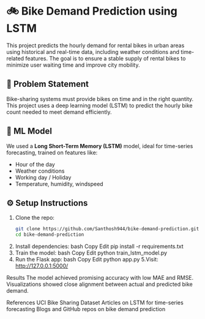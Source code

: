 # 🚲 Bike Demand Prediction using LSTM

This project predicts the hourly demand for rental bikes in urban areas using historical and real-time data, including weather conditions and time-related features. The goal is to ensure a stable supply of rental bikes to minimize user waiting time and improve city mobility.

## 📌 Problem Statement

Bike-sharing systems must provide bikes on time and in the right quantity. This project uses a deep learning model (LSTM) to predict the hourly bike count needed to meet demand efficiently.

## 🧠 ML Model

We used a **Long Short-Term Memory (LSTM)** model, ideal for time-series forecasting, trained on features like:
- Hour of the day
- Weather conditions
- Working day / Holiday
- Temperature, humidity, windspeed


## ⚙️ Setup Instructions

1. Clone the repo:
   ```bash
   git clone https://github.com/Santhosh944/bike-demand-prediction.git
   cd bike-demand-prediction
2. Install dependencies:
bash
Copy
Edit
pip install -r requirements.txt
3. Train the model:
bash
Copy
Edit
python train_lstm_model.py
4. Run the Flask app:
bash
Copy
Edit
python app.py
5.Visit: http://127.0.0.1:5000/

Results
The model achieved promising accuracy with low MAE and RMSE. Visualizations showed close alignment between actual and predicted bike demand.

References
UCI Bike Sharing Dataset
Articles on LSTM for time-series forecasting
Blogs and GitHub repos on bike demand prediction
